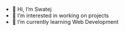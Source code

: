 - 👋 Hi, I’m Swatej
- 👀 I’m interested in working on projects
- 🌱 I’m currently learning Web Development
<!---
swat5github/swat5github is a ✨ special ✨ repository because its `README.md` (this file) appears on your GitHub profile.
You can click the Preview link to take a look at your changes.
--->
